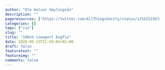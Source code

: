```yaml
---
author: "Ole Halvor Smylingsås"
description: ""
pageresources: ["https://twitter.com/AllThingsSmitty/status/1254151507412496384"]
categories: []
tags: ["css"]     
slug: ""
title: "100vh viewport bugfix"
date: 2020-05-13T21:59:03+02:00
draft: false
featuretext: ""
featureimg: ""
comments: false
---
```


<!--more-->